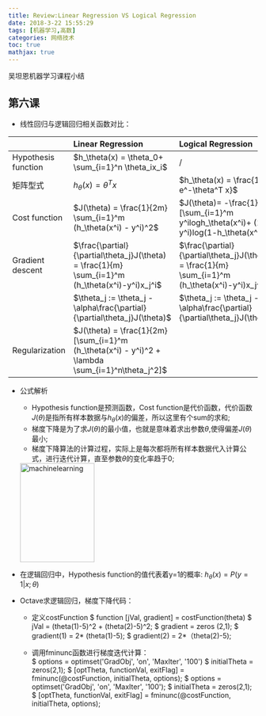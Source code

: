 ```yaml
---
title: Review:Linear Regression VS Logical Regression
date: 2018-3-22 15:55:29
tags: [机器学习,高数]
categories: 网络技术 
toc: true
mathjax: true
---
```


吴坦恩机器学习课程小结

<!-- more -->

## 第六课

- 线性回归与逻辑回归相关函数对比：

<style>
table th:first-of-type {
    width: 130px;
}
</style>

|         | Linear Regression    |  Logical Regression  |
| -----   | :-----------------   | :----------------- |
| Hypothesis function | $h_\theta(x) = \theta_0+ \sum_{i=1}^n \theta_ix_i$     |   /   |
| 矩阵型式            | $h_\theta(x) = \theta^Tx$      | $h_\theta(x) = \frac{1}{1+ e^-\theta^T x}$    |
| Cost function       | $J(\theta) = \frac{1}{2m} \sum_{i=1}^m (h_\theta(x^i) - y^i)^2$      | $J(\theta)= -\frac{1}{m} [\sum_{i=1}^m y^ilogh_\theta(x^i)+ (1-y^i)log(1-h_\theta(x^i))]$    |
| Gradient descent    | $\frac{\partial}{\partial\theta_j}J(\theta) = \frac{1}{m} \sum_{i=1}^m (h_\theta(x^i)-y^i)x_j^i$        | $\frac{\partial}{\partial\theta_j}J(\theta) = \frac{1}{m} \sum_{i=1}^m (h_\theta(x^i)-y^i)x_j^i$                     |
|                     | $\theta_j := \theta_j -\alpha\frac{\partial}{\partial\theta_j}J(\theta)$ | $\theta_j := \theta_j -\alpha\frac{\partial}{\partial\theta_j}J(\theta)$ |
| Regularization      | $J(\theta) = \frac{1}{2m} [\sum_{i=1}^m (h_\theta(x^i) - y^i)^2 + \lambda \sum_{i=1}^n\theta_j^2]$ |              |

- 公式解析
	- Hypothesis function是预测函数，Cost function是代价函数，代价函数$J(\theta)$是指所有样本数据与$h_\theta(x)$的偏差，所以这里有个sum的求和;
	- 梯度下降是为了求$J(\theta)$的最小值，也就是意味着求出参数$\theta$,使得偏差$J(\theta)$最小;
	- 梯度下降算法的计算过程，实际上是每次都将所有样本数据代入计算公式，进行迭代计算，直至参数$\theta$的变化率趋于0;
	<img src="https://github.com/Lacant/test01/raw/master/costfunction.jpeg" alt="machinelearning" title="costFunction" width="150" height="200" />




- 在逻辑回归中，Hypothesis function的值代表着y=1的概率: $h_\theta(x) = P(y=1|x;\theta)$

- Octave求逻辑回归，梯度下降代码：
	- 定义costFunction
			$ function [jVal, gradient] = costFunction(theta)
			$ jVal = (theta(1)-5)^2 + (theta(2)-5)^2;
			$ gradient = zeros (2,1);
			$ gradient(1) = 2* (theta(1)-5);
			$ gradient(2) = 2*（theta(2)-5);
	
	- 调用fminunc函数进行梯度迭代计算：		
			$ options = optimset('GradObj', 'on', 'MaxIter', '100')
			$ initialTheta = zeros(2,1);
			$ [optTheta, functionVal, exitFlag] = fminunc(@costFunction, initialTheta, options);
			$ options = optimset('GradObj', 'on', 'MaxIter', '100');
			$ initialTheta = zeros(2,1);
			$ [optTheta, functionVal, exitFlag] = fminunc(@costFunction, initialTheta, options);
